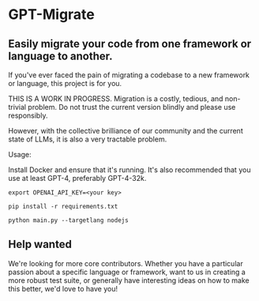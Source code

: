 # GPT-Migrate

## Easily migrate your code from one framework or language to another.

If you've ever faced the pain of migrating a codebase to a new framework or language, this project is for you. 

THIS IS A WORK IN PROGRESS. Migration is a costly, tedious, and non-trivial problem. Do not trust the current version blindly and please use responsibly.

However, with the collective brilliance of our community and the current state of LLMs, it is also a very tractable problem.

Usage:

Install Docker and ensure that it's running. It's also recommended that you use at least GPT-4, preferably GPT-4-32k.

`export OPENAI_API_KEY=<your key>`

`pip install -r requirements.txt`

`python main.py --targetlang nodejs`

## Help wanted
We're looking for more core contributors. Whether you have a particular passion about a specific language or framework, want to us in creating a more robust test suite, or generally have interesting ideas on how to make this better, we'd love to have you!